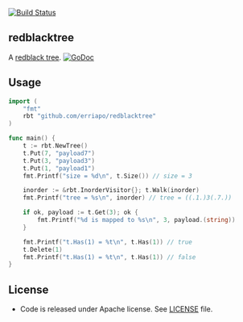[![Build Status](https://secure.travis-ci.org/erriapo/redblacktree.png)](https://travis-ci.org/erriapo/redblacktree) 

## redblacktree

A [redblack tree](http://en.wikipedia.org/wiki/Red%E2%80%93black_tree). [![GoDoc](https://godoc.org/github.com/erriapo/redblacktree?status.png)](https://godoc.org/github.com/erriapo/redblacktree)

## Usage

```go
import (
    "fmt"
    rbt "github.com/erriapo/redblacktree"
)

func main() {
    t := rbt.NewTree()
    t.Put(7, "payload7")
    t.Put(3, "payload3")
    t.Put(1, "payload1")
    fmt.Printf("size = %d\n", t.Size()) // size = 3

    inorder := &rbt.InorderVisitor{}; t.Walk(inorder)
    fmt.Printf("tree = %s\n", inorder) // tree = ((.1.)3(.7.))

    if ok, payload := t.Get(3); ok {
        fmt.Printf("%d is mapped to %s\n", 3, payload.(string))
    }

    fmt.Printf("t.Has(1) = %t\n", t.Has(1)) // true
    t.Delete(1)
    fmt.Printf("t.Has(1) = %t\n", t.Has(1)) // false
}
```

## License

* Code is released under Apache license. See [LICENSE][license] file.

[license]: https://github.com/erriapo/redblacktree/blob/master/LICENSE
